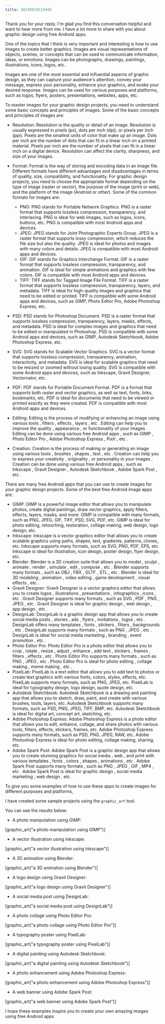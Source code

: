 ```yaml
---
title: 20230819214948 
---
```


Thank you for your reply. I'm glad you find this conversation helpful and want to hear more from me. I have a lot more to share with you about graphic design using free Android apps.

One of the topics that I think is very important and interesting is how to use images to create better graphics. Images are visual representations of objects, scenes, or concepts that can be used to communicate information, ideas, or emotions. Images can be photographs, drawings, paintings, illustrations, icons, logos, etc.

Images are one of the most essential and influential aspects of graphic design, as they can capture your audience's attention, convey your message, express your personality, enhance your graphics, and evoke your desired response. Images can be used for various purposes and platforms, such as logos, flyers, posters, presentations, websites, apps, etc.

To master images for your graphic design projects, you need to understand some basic concepts and principles of images. Some of the basic concepts and principles of images are:

- Resolution: Resolution is the quality or detail of an image. Resolution is usually expressed in pixels (px), dots per inch (dpi), or pixels per inch (ppi). Pixels are the smallest units of color that make up an image. Dots per inch are the number of dots that can fit in a linear inch on a printed material. Pixels per inch are the number of pixels that can fit in a linear inch on a digital device. Resolution can affect the clarity, sharpness, and size of your images.
- Format: Format is the way of storing and encoding data in an image file. Different formats have different advantages and disadvantages in terms of quality, size, compatibility, and functionality. For graphic design projects, you need to choose the appropriate format depending on the type of image (raster or vector), the purpose of the image (print or web), and the platform of the image (Android or other). Some of the common formats for images are:
    - PNG: PNG stands for Portable Network Graphics. PNG is a raster format that supports lossless compression, transparency, and interlacing. PNG is ideal for web images, such as logos, icons, buttons, etc. PNG is compatible with most Android apps and devices.
    - JPEG: JPEG stands for Joint Photographic Experts Group. JPEG is a raster format that supports lossy compression, which reduces the file size but also the quality. JPEG is ideal for photos and images with many colors and details. JPEG is compatible with most Android apps and devices.
    - GIF: GIF stands for Graphics Interchange Format. GIF is a raster format that supports lossless compression, transparency, and animation. GIF is ideal for simple animations and graphics with few colors. GIF is compatible with most Android apps and devices.
    - TIFF: TIFF stands for Tagged Image File Format. TIFF is a raster format that supports lossless compression,
transparency,
layers,
and metadata.
TIFF is ideal for high-quality images and graphics that need to be edited or printed.
TIFF is compatible with some Android apps and devices,
such as GIMP,
Photo Editor Pro,
Adobe Photoshop Express,
etc.
- PSD: PSD stands for Photoshop Document. PSD is a raster format that supports lossless compression,
transparency,
layers,
masks,
effects,
and metadata.
PSD is ideal for complex images and graphics that need to be edited or manipulated in Photoshop.
PSD is compatible with some Android apps and devices,
such as GIMP,
Autodesk Sketchbook,
Adobe Photoshop Express,
etc.
- SVG: SVG stands for Scalable Vector Graphics. SVG is a vector format that supports lossless compression,
transparency,
animation,
interactivity,
and metadata.
SVG is ideal for scalable graphics that need to be resized or zoomed without losing quality.
SVG is compatible with some Android apps and devices,
such as Inkscape,
Gravit Designer,
Vectornator,
etc.
- PDF: PDF stands for Portable Document Format. PDF is a format that supports both raster and vector graphics,
as well as text,
fonts,
links,
bookmarks,
etc.
PDF is ideal for documents that need to be viewed or printed exactly as they were created.
PDF is compatible with most Android apps and devices.

- Editing: Editing is the process of modifying or enhancing an image using various tools , filters , effects , layers , etc . Editing can help you to improve the quality , appearance , or functionality of your images . Editing can be done using various free Android apps , such as GIMP , Photo Editor Pro , Adobe Photoshop Express , Pixlr , etc .
- Creation: Creation is the process of making or generating an image using various tools , brushes , shapes , text , etc . Creation can help you to express your creativity , originality , or personality in your images . Creation can be done using various free Android apps , such as Inkscape , Gravit Designer , Autodesk Sketchbook , Adobe Spark Post , etc .

There are many free Android apps that you can use to create images for your graphic design projects. Some of the best free Android image apps are:

- GIMP: GIMP is a powerful image editor that allows you to manipulate photos, create digital paintings, draw vector graphics, apply filters, effects, layers, masks, and more. GIMP is compatible with many formats, such as PNG, JPEG, GIF, TIFF, PSD, SVG, PDF, etc. GIMP is ideal for photo editing, retouching, restoration, collage making, web design, logo design, etc.
- Inkscape: Inkscape is a vector graphics editor that allows you to create scalable graphics using paths, shapes, text, gradients, patterns, clones, etc. Inkscape supports many formats, such as SVG, PNG, PDF, EPS, etc. Inkscape is ideal for illustration, icon design, poster design, flyer design, etc.
- Blender: Blender is a 3D creation suite that allows you to model , sculpt , animate , render , simulate , edit , compose , etc . Blender supports many formats , such as OBJ , FBX , GLTF , STL , etc . Blender is ideal for 3D modeling , animation , video editing , game development , visual effects , etc .
- Gravit Designer: Gravit Designer is a vector graphics editor that allows you to create logos , illustrations , presentations , infographics , icons , etc . Gravit Designer supports many formats , such as SVG , PDF , PNG , JPEG , etc . Gravit Designer is ideal for graphic design , web design , app design , etc .
- DesignLab: DesignLab is a graphic design app that allows you to create social media posts ,
stories ,
ads ,
flyers ,
invitations ,
logos ,
etc .
DesignLab offers many templates ,
fonts ,
stickers ,
filters ,
backgrounds ,
etc .
DesignLab supports many formats ,
such as PNG ,
JPEG ,
etc .
DesignLab is ideal for social media marketing ,
branding ,
event promotion ,
etc .
- Photo Editor Pro: Photo Editor Pro is a photo editor that allows you to crop , rotate , resize , adjust , enhance , add text , stickers , frames , filters , effects , etc . Photo Editor Pro supports many formats , such as PNG , JPEG , etc . Photo Editor Pro is ideal for photo editing , collage making , meme making , etc .
- PixelLab: PixelLab is a text editor that allows you to add text to photos or create text graphics with various fonts,
colors,
styles,
effects,
etc.
PixelLab supports many formats,
such as PNG,
JPEG,
etc.
PixelLab is ideal for typography design,
logo design,
quote design,
etc.
- Autodesk Sketchbook: Autodesk Sketchbook is a drawing and painting app that allows you to sketch,
draw,
paint,
and create with various brushes,
tools,
layers,
etc.
Autodesk Sketchbook supports many formats,
such as PSD,
PNG,
JPEG,
TIFF,
BMP,
etc.
Autodesk Sketchbook is ideal for digital art,
concept art,
sketching,
etc.
- Adobe Photoshop Express: Adobe Photoshop Express is a photo editor that allows you to edit,
enhance,
collage,
and share photos with various tools,
filters,
effects,
stickers,
frames,
etc.
Adobe Photoshop Express supports many formats,
such as PSD,
PNG,
JPEG,
RAW,
etc.
Adobe Photoshop Express is ideal for photo editing,
collage making,
sharing,
etc.
- Adobe Spark Post: Adobe Spark Post is a graphic design app that allows you to create stunning graphics for social media ,
web ,
and print with various templates ,
fonts ,
colors ,
shapes ,
animations ,
etc .
Adobe Spark Post supports many formats ,
such as PNG ,
JPEG ,
GIF ,
MP4 ,
etc .
Adobe Spark Post is ideal for graphic design ,
social media marketing ,
web design ,
etc .

To give you some examples of how to use these apps to create images for different purposes and platforms,

I have created some sample projects using the `graphic_art` tool.

You can see the results below:

- A photo manipulation using GIMP:

[graphic_art("a photo manipulation using GIMP")]

- A vector illustration using Inkscape:

[graphic_art("a vector illustration using Inkscape")]

- A 3D animation using Blender:

[graphic_art("a 3D animation using Blender")]

- A logo design using Gravit Designer:

[graphic_art("a logo design using Gravit Designer")]

- A social media post using DesignLab:

[graphic_art("a social media post using DesignLab")]

- A photo collage using Photo Editor Pro:

[graphic_art("a photo collage using Photo Editor Pro")]

- A typography poster using PixelLab:

[graphic_art("a typography poster using PixelLab")]

- A digital painting using Autodesk Sketchbook:

[graphic_art("a digital painting using Autodesk Sketchbook")]

- A photo enhancement using Adobe Photoshop Express:

[graphic_art("a photo enhancement using Adobe Photoshop Express")]

- A web banner using Adobe Spark Post:

[graphic_art("a web banner using Adobe Spark Post")]

I hope these examples inspire you to create your own amazing images using free Android apps